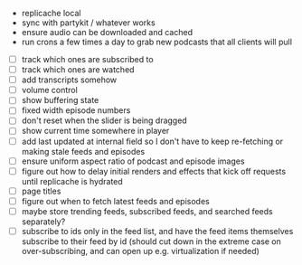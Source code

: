 - replicache local
- sync with partykit / whatever works
- ensure audio can be downloaded and cached
- run crons a few times a day to grab new podcasts that all clients will pull
- [ ] track which ones are subscribed to
- [ ] track which ones are watched
- [ ] add transcripts somehow
- [ ] volume control
- [ ] show buffering state
- [ ] fixed width episode numbers
- [ ] don't reset when the slider is being dragged
- [ ] show current time somewhere in player
- [ ] add last updated at internal field so I don't have to keep re-fetching or making stale feeds and episodes
- [ ] ensure uniform aspect ratio of podcast and episode images
- [ ] figure out how to delay initial renders and effects that kick off requests until replicache is hydrated
- [ ] page titles
- [ ] figure out when to fetch latest feeds and episodes
- [ ] maybe store trending feeds, subscribed feeds, and searched feeds separately?
- [ ] subscribe to ids only in the feed list, and have the feed items themselves subscribe to their feed by id (should cut down in the extreme case on over-subscribing, and can open up e.g. virtualization if needed)
